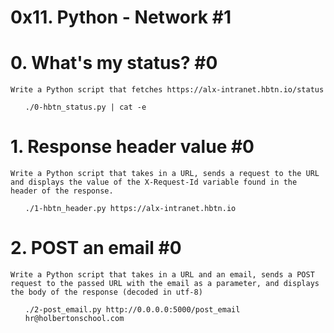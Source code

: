 # 0x11. Python - Network #1


# 0. What's my status? #0

    Write a Python script that fetches https://alx-intranet.hbtn.io/status

<ul>

    ./0-hbtn_status.py | cat -e

</ul>



# 1. Response header value #0

    Write a Python script that takes in a URL, sends a request to the URL and displays the value of the X-Request-Id variable found in the header of the response.

<ul>

    ./1-hbtn_header.py https://alx-intranet.hbtn.io

</ul>

# 2. POST an email #0


    Write a Python script that takes in a URL and an email, sends a POST request to the passed URL with the email as a parameter, and displays the body of the response (decoded in utf-8)

<ul>

    ./2-post_email.py http://0.0.0.0:5000/post_email hr@holbertonschool.com
    
</ul>

